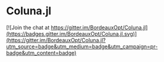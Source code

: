 
# Coluna.jl

[![Join the chat at https://gitter.im/BordeauxOpt/Coluna.jl](https://badges.gitter.im/BordeauxOpt/Coluna.jl.svg)](https://gitter.im/BordeauxOpt/Coluna.jl?utm_source=badge&utm_medium=badge&utm_campaign=pr-badge&utm_content=badge)
